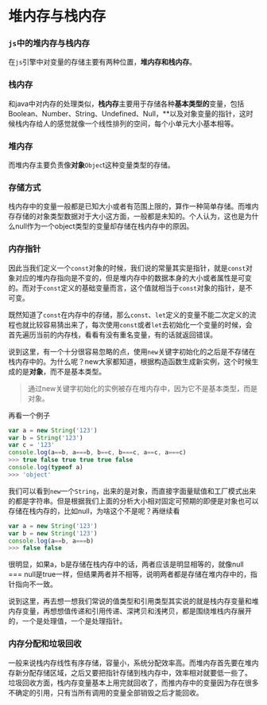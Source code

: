# 堆内存与栈内存

### `js`中的堆内存与栈内存

在`js`引擎中对变量的存储主要有两种位置，**堆内存和栈内存**。



### 栈内存

和java中对内存的处理类似，**栈内存**主要用于存储各种**基本类型的**变量，包括Boolean、Number、String、Undefined、Null，**以及对象变量的指针，这时候栈内存给人的感觉就像一个线性排列的空间，每个小单元大小基本相等。



### 堆内存

而堆内存主要负责像**对象**`Objec`t这种变量类型的存储。



### 存储方式

栈内存中的变量一般都是已知大小或者有范围上限的，算作一种简单存储。而堆内存存储的对象类型数据对于大小这方面，一般都是未知的。个人认为，这也是为什么null作为一个object类型的变量却存储在栈内存中的原因。



### 内存指针

因此当我们定义一个`const`对象的时候，我们说的常量其实是指针，就是`const`对象对应的堆内存指向是不变的，但是堆内存中的数据本身的大小或者属性是可变的。而对于`const`定义的基础变量而言，这个值就相当于`const`对象的指针，是不可变。

既然知道了`const`在内存中的存储，那么`const`、`let`定义的变量不能二次定义的流程也就比较容易猜出来了，每次使用`const`或者`let`去初始化一个变量的时候，会首先遍历当前的内存栈，看看有没有重名变量，有的话就返回错误。

说到这里，有一个十分很容易忽略的点，使用`new`关键字初始化的之后是不存储在栈内存中的。为什么呢？new大家都知道，根据构造函数生成新实例，这个时候生成的是**对象**，而不是基本类型。

> 通过new关键字初始化的实例被存在堆内存中，因为它不是基本类型，而是对象。

再看一个例子

```javascript
var a = new String('123')
var b = String('123')
var c = '123'
console.log(a==b, a===b, b==c, b===c, a==c, a===c)	
>>> true false true true true false
console.log(typeof a)
>>> 'object'
```

我们可以看到`new`一个`String`，出来的是对象，而直接字面量赋值和工厂模式出来的都是字符串。但是根据我们上面的分析大小相对固定可预期的即便是对象也可以存储在栈内存的，比如null，为啥这个不是呢？再继续看

```javascript
var a = new String('123')
var b = new String('123')
console.log(a==b, a===b)
>>> false false
```

很明显，如果a，b是存储在栈内存中的话，两者应该是明显相等的，就像null === null是true一样，但结果两者并不相等，说明两者都是存储在堆内存中的，指针指向不一致。

说到这里，再去想一想我们常说的值类型和引用类型其实说的就是栈内存变量和堆内存变量，再想想值传递和引用传递、深拷贝和浅拷贝，都是围绕堆栈内存展开的，一个是处理值，一个是处理指针。



### 内存分配和垃圾回收

一般来说栈内存线性有序存储，容量小，系统分配效率高。而堆内存首先要在堆内存新分配存储区域，之后又要把指针存储到栈内存中，效率相对就要低一些了。
垃圾回收方面，栈内存变量基本上用完就回收了，而推内存中的变量因为存在很多不确定的引用，只有当所有调用的变量全部销毁之后才能回收。